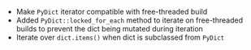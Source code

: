 * Make `PyDict` iterator compatible with free-threaded build
* Added `PyDict::locked_for_each` method to iterate on free-threaded builds to prevent the dict being mutated during iteration
* Iterate over `dict.items()` when dict is subclassed from `PyDict`
